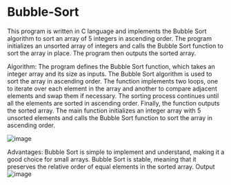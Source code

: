 # Bubble-Sort

This program is written in C language and implements the Bubble Sort algorithm to sort an array of 5 integers in ascending order. The program initializes an unsorted array of integers and calls the Bubble Sort function to sort the array in place. The program then outputs the sorted array.

Algorithm:
The program defines the Bubble Sort function, which takes an integer array and its size as inputs.
The Bubble Sort algorithm is used to sort the array in ascending order.
The function implements two loops, one to iterate over each element in the array and another to compare adjacent elements and swap them if necessary.
The sorting process continues until all the elements are sorted in ascending order. Finally, the function outputs the sorted array.
The main function initializes an integer array with 5 unsorted elements and calls the Bubble Sort function to sort the array in ascending order.

![image](https://user-images.githubusercontent.com/125973911/234499342-ef060176-57f1-4ce9-925b-2558f35353f5.png)


Advantages:
Bubble Sort is simple to implement and understand, making it a good choice for small arrays.
Bubble Sort is stable, meaning that it preserves the relative order of equal elements in the sorted array.
Output
![image](https://user-images.githubusercontent.com/125973911/234489841-20a63ff7-b045-4e1d-b5ef-db1b8c88079d.png)
